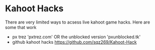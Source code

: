 # Kahoot Hacks

There are very limited ways to acsess live kahoot game hacks.
Here are some that work

- px trez 'pxtrez.com' OR the unblocked version 'pxunblocked.tk'
- github kahoot hacks https://github.com/sqz269/Kahoot-Hack
